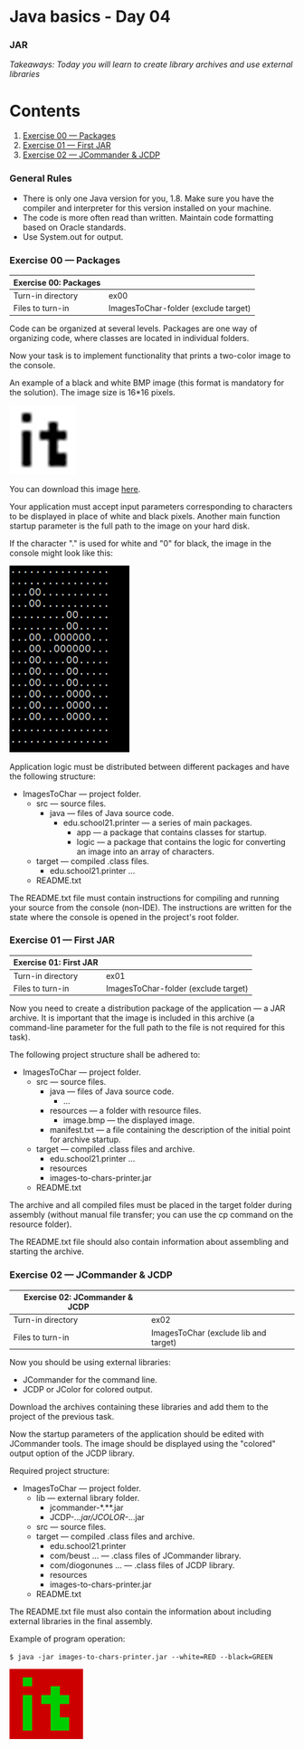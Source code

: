 # Java basics - Day 04
### JAR

*Takeaways: Today you will learn to create library archives and use external libraries*

# Contents
1. [Exercise 00 — Packages](#exercise-00--packages)
2. [Exercise 01 — First JAR](#exercise-01--first-jar)
3. [Exercise 02 — JCommander & JCDP](#exercise-02--jcommander--jcdp)

### General Rules
- There is only one Java version for you, 1.8. Make sure you have the compiler and interpreter for this version installed on your machine.
- The code is more often read than written. Maintain code formatting based on Oracle standards.
- Use System.out for output.

### Exercise 00 — Packages

Exercise 00: Packages ||
---|---
Turn-in directory	| ex00
Files to turn-in	| ImagesToChar-folder (exclude target)

Code can be organized at several levels. Packages are one way of organizing code, where classes are located in individual folders. 

Now your task is to implement functionality that prints a two-color image to the console. 

An example of a black and white BMP image (this format is mandatory for the solution). The image size is 16*16 pixels.

![it](misc/images/it_black.png)

You can download this image [here](https://yadi.sk/i/nt-C_kZKWrlyNQ ).

Your application must accept input parameters corresponding to characters to be displayed in place of white and black pixels. Another main function startup parameter is the full path to the image on your hard disk.

If the character "." is used for white and "0" for black, the image in the console might look like this:

![it_console](misc/images/it_console.png)

Application logic must be distributed between different packages and have the following structure:

- ImagesToChar — project folder.
  - src — source files.
    -	java — files of Java source code.
        - edu.school21.printer — a series of main packages.
          -	app — a package that contains classes for startup.
          -	logic — a package that contains the logic for converting an image into an array of characters.
  -	target — compiled .class files.
    -	edu.school21.printer ...
  -	README.txt
  
The README.txt file must contain instructions for compiling and running your source from the console (non-IDE). The instructions are written for the state where the console is opened in the project's root folder.

### Exercise 01 — First JAR

Exercise 01: First JAR ||
---|---
Turn-in directory	| ex01
Files to turn-in	| ImagesToChar-folder (exclude target)

Now you need to create a distribution package of the application — a JAR archive. It is important that the image is included in this archive (a command-line parameter for the full path to the file is not required for this task).

The following project structure shall be adhered to:

- ImagesToChar — project folder.
  - src — source files.
    - java — files of Java source code.
      - ...
    -	resources — a folder with resource files.
         - image.bmp — the displayed image.
    - manifest.txt — a file containing the description of the initial point for archive startup.
  - target — compiled .class files and archive.
    - edu.school21.printer ...
    - resources
    - images-to-chars-printer.jar
  - README.txt

The archive and all compiled files must be placed in the target folder during assembly (without manual file transfer; you can use the cp command on the resource folder).

The README.txt file should also contain information about assembling and starting the archive.

### Exercise 02 — JCommander & JCDP
Exercise 02: JCommander & JCDP ||
---|---
Turn-in directory	| ex02
Files to turn-in |	ImagesToChar (exclude lib and target)

Now you should be using external libraries:
- JCommander for the command line. 
- JCDP or JColor for colored output.

Download the archives containing these libraries and add them to the project of the previous task. 

Now the startup parameters of the application should be edited with JCommander tools. The image should be displayed using the "colored" output option of the JCDP library.

Required project structure:
- ImagesToChar — project folder.
  -	lib — external library folder.
    -	jcommander-*.**.jar
    -	JCDP-*.*.*.jar/JCOLOR-*.*.*.jar
  -	src — source files.
  -	target — compiled .class files and archive.
    -	edu.school21.printer
    -	com/beust ... — .class files of JCommander library.
    -	com/diogonunes ... — .class files of JCDP library.
    -	resources
    -	images-to-chars-printer.jar
  -	README.txt

The README.txt file must also contain the information about including external libraries in the final assembly.

Example of program operation:

`$ java -jar images-to-chars-printer.jar --white=RED --black=GREEN`

![it_red](misc/images/it_red.png)
